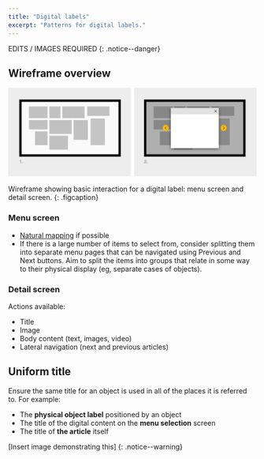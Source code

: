 ```yaml
---
title: "Digital labels"
excerpt: "Patterns for digital labels."
---
```


EDITS / IMAGES REQUIRED
{: .notice--danger}

## Wireframe overview

![Digital labels wireframe](/images/digital-label-wireframe.png)

Wireframe showing basic interaction for a digital label: menu screen and detail screen.
{: .figcaption}

### Menu screen

* [Natural mapping](/_pages/principles/layout/) if possible
* If there is a large number of items to select from, consider splitting them into separate menu pages that can be navigated using Previous and Next buttons. Aim to split the items into groups that relate in some way to their physical display (eg, separate cases of objects).

### Detail screen

Actions available:

* Title
* Image
* Body content (text, images, video)
* Lateral navigation (next and previous articles)

## Uniform title

Ensure the same title for an object is used in all of the places it is referred to. For example:

* The __physical object label__ positioned by an object
* The title of the digital content on the __menu selection__ screen
* The title of __the article__ itself

[Insert image demonstrating this]
{: .notice--warning}
